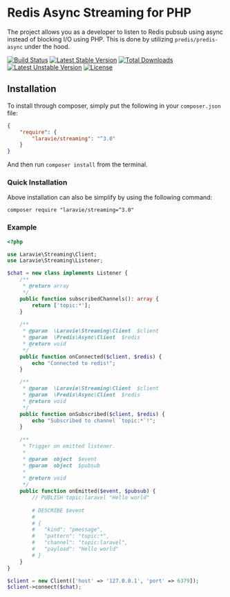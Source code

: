Redis Async Streaming for PHP
==============

The project allows you as a developer to listen to Redis pubsub using async instead of blocking I/O using PHP. This is done by utilizing `predis/predis-async` under the hood.

[![Build Status](https://travis-ci.org/laravie/streaming.svg?branch=master)](https://travis-ci.org/laravie/streaming)
[![Latest Stable Version](https://poser.pugx.org/laravie/streaming/v/stable)](https://packagist.org/packages/laravie/streaming)
[![Total Downloads](https://poser.pugx.org/laravie/streaming/downloads)](https://packagist.org/packages/laravie/streaming)
[![Latest Unstable Version](https://poser.pugx.org/laravie/streaming/v/unstable)](https://packagist.org/packages/laravie/streaming)
[![License](https://poser.pugx.org/laravie/streaming/license)](https://packagist.org/packages/laravie/streaming)

## Installation

To install through composer, simply put the following in your `composer.json` file:

```json
{
    "require": {
        "laravie/streaming": "^3.0"
    }
}
```

And then run `composer install` from the terminal.

### Quick Installation

Above installation can also be simplify by using the following command:

    composer require "laravie/streaming=^3.0"


### Example

```php
<?php

use Laravie\Streaming\Client;
use Laravie\Streaming\Listener;

$chat = new class implements Listener {
    /**
     * @return array
     */
    public function subscribedChannels(): array {
        return ['topic:*'];
    }
    
    /**
     * @param  \Laravie\Streaming\Client  $client
     * @param  \Predis\Async\Client  $redis  
     * @return void
     */
    public function onConnected($client, $redis) {
        echo "Connected to redis!";
    }

    /**
     * @param  \Laravie\Streaming\Client  $client
     * @param  \Predis\Async\Client  $redis  
     * @return void
     */
    public function onSubscribed($client, $redis) {
        echo "Subscribed to channel `topic:*`!";
    }
    
    /**
     * Trigger on emitted listener.
     *
     * @param  object  $event
     * @param  object  $pubsub
     *
     * @return void
     */
    public function onEmitted($event, $pubsub) {
        // PUBLISH topic:laravel "Hello world"
        
        # DESCRIBE $event
        #
        # {
        #   "kind": "pmessage",
        #   "pattern": "topic:*",
        #   "channel": "topic:laravel",
        #   "payload": "Hello world"
        # }
    }
}

$client = new Client(['host' => '127.0.0.1', 'port' => 6379]);
$client->connect($chat);
```
